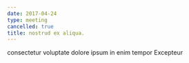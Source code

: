 ```yaml
---
date: 2017-04-24
type: meeting
cancelled: true
title: nostrud ex aliqua.
---
```

consectetur voluptate dolore ipsum in enim tempor Excepteur